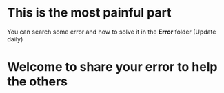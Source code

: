 # This is the most painful part

 You can search some error and how to solve it in the **Error** folder
 (Update daily)
 
 # Welcome to share your error to help the others
